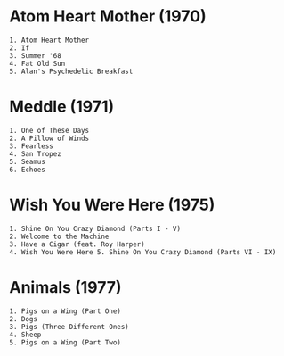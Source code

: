 
# Atom Heart Mother (1970)

    1. Atom Heart Mother
    2. If
    3. Summer '68
    4. Fat Old Sun
    5. Alan's Psychedelic Breakfast

# Meddle (1971)

    1. One of These Days
    2. A Pillow of Winds
    3. Fearless
    4. San Tropez
    5. Seamus
    6. Echoes

# Wish You Were Here (1975)

    1. Shine On You Crazy Diamond (Parts I - V)
    2. Welcome to the Machine
    3. Have a Cigar (feat. Roy Harper)
    4. Wish You Were Here 5. Shine On You Crazy Diamond (Parts VI - IX)

# Animals (1977)

    1. Pigs on a Wing (Part One)
    2. Dogs
    3. Pigs (Three Different Ones)
    4. Sheep
    5. Pigs on a Wing (Part Two)

